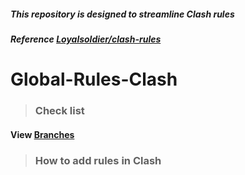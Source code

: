 ##### This repository is designed to streamline Clash rules

##### Reference [Loyalsoldier/clash-rules](https://github.com/Loyalsoldier/clash-rules)

# Global-Rules-Clash

> ### Check list
#### View [Branches](https://github.com/pro1tocol/Global-Rules-Clash/tree/rules)

> ### How to add rules in Clash
